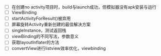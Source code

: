 * [ ] 在创建no activity项目时，build与launch成功，但模拟器没有apk安装与运行
* [ ] ViewBinding
* [ ] startActivityForResult()被弃用
* [ ] 屏幕旋转Activity重新创建的最佳解决方案
* [ ] singleInstance，测试返回栈
* [ ] viewBinding的不同写法，参数意义
* [ ] 获取layoutInflater的方法
* [ ] convertView进行listview效率优化，viewbinding